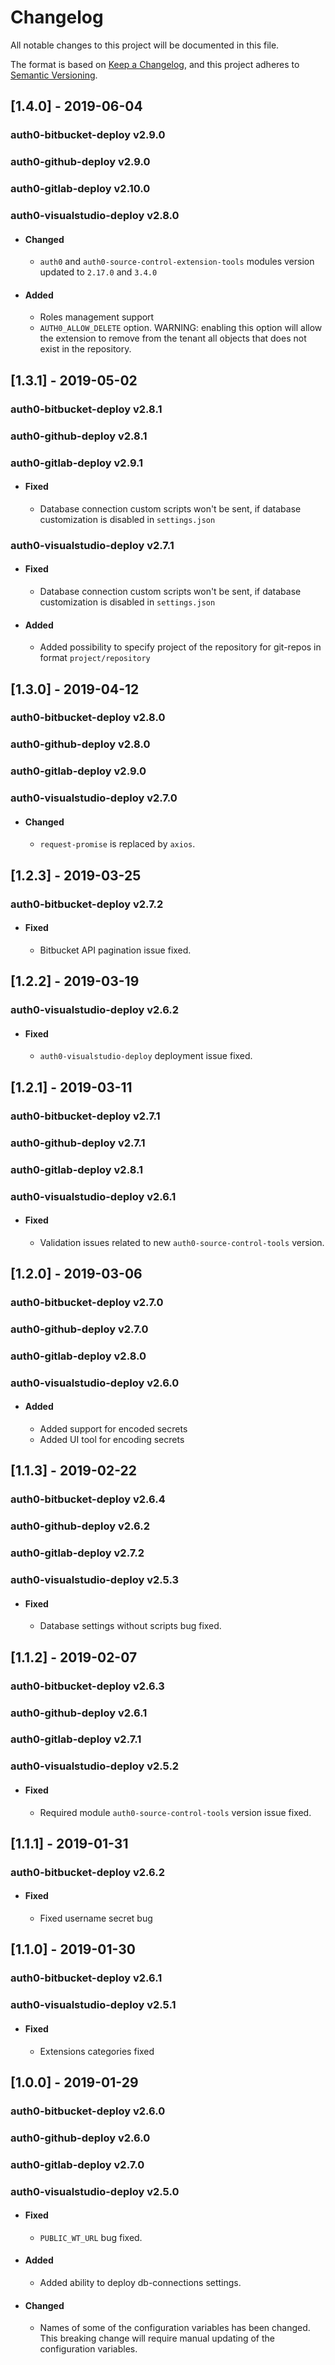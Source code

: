 # Changelog
All notable changes to this project will be documented in this file.

The format is based on [Keep a Changelog](https://keepachangelog.com/en/1.0.0/),
and this project adheres to [Semantic Versioning](https://semver.org/spec/v2.0.0.html).


## [1.4.0] - 2019-06-04

### auth0-bitbucket-deploy v2.9.0
### auth0-github-deploy v2.9.0
### auth0-gitlab-deploy v2.10.0
### auth0-visualstudio-deploy v2.8.0

- #### Changed
  - `auth0` and `auth0-source-control-extension-tools` modules version updated to `2.17.0` and `3.4.0`
- #### Added
  - Roles management support
  - `AUTH0_ALLOW_DELETE` option. WARNING: enabling this option will allow the extension to remove from the tenant all objects that does not exist in the repository.
  
## [1.3.1] - 2019-05-02

### auth0-bitbucket-deploy v2.8.1
### auth0-github-deploy v2.8.1
### auth0-gitlab-deploy v2.9.1

- #### Fixed
  - Database connection custom scripts won't be sent, if database customization is disabled in `settings.json`
  
### auth0-visualstudio-deploy v2.7.1

- #### Fixed
  - Database connection custom scripts won't be sent, if database customization is disabled in `settings.json`
- #### Added
  - Added possibility to specify project of the repository for git-repos in format `project/repository`
  
## [1.3.0] - 2019-04-12

### auth0-bitbucket-deploy v2.8.0
### auth0-github-deploy v2.8.0
### auth0-gitlab-deploy v2.9.0
### auth0-visualstudio-deploy v2.7.0

- #### Changed
  - `request-promise` is replaced by `axios`.
  
## [1.2.3] - 2019-03-25

### auth0-bitbucket-deploy v2.7.2

- #### Fixed
  - Bitbucket API pagination issue fixed.

## [1.2.2] - 2019-03-19

### auth0-visualstudio-deploy v2.6.2

- #### Fixed
  - `auth0-visualstudio-deploy` deployment issue fixed.
  
## [1.2.1] - 2019-03-11

### auth0-bitbucket-deploy v2.7.1
### auth0-github-deploy v2.7.1
### auth0-gitlab-deploy v2.8.1
### auth0-visualstudio-deploy v2.6.1

- #### Fixed
  - Validation issues related to new `auth0-source-control-tools` version.

## [1.2.0] - 2019-03-06

### auth0-bitbucket-deploy v2.7.0
### auth0-github-deploy v2.7.0
### auth0-gitlab-deploy v2.8.0
### auth0-visualstudio-deploy v2.6.0

- #### Added
  - Added support for encoded secrets
  - Added UI tool for encoding secrets

## [1.1.3] - 2019-02-22

### auth0-bitbucket-deploy v2.6.4
### auth0-github-deploy v2.6.2
### auth0-gitlab-deploy v2.7.2
### auth0-visualstudio-deploy v2.5.3

- #### Fixed
  - Database settings without scripts bug fixed.

## [1.1.2] - 2019-02-07

### auth0-bitbucket-deploy v2.6.3
### auth0-github-deploy v2.6.1
### auth0-gitlab-deploy v2.7.1
### auth0-visualstudio-deploy v2.5.2

- #### Fixed
  - Required module `auth0-source-control-tools` version issue fixed.

## [1.1.1] - 2019-01-31

### auth0-bitbucket-deploy v2.6.2

- #### Fixed
  - Fixed username secret bug

## [1.1.0] - 2019-01-30

### auth0-bitbucket-deploy v2.6.1
### auth0-visualstudio-deploy v2.5.1

- #### Fixed
  - Extensions categories fixed

## [1.0.0] - 2019-01-29

### auth0-bitbucket-deploy v2.6.0
### auth0-github-deploy v2.6.0
### auth0-gitlab-deploy v2.7.0
### auth0-visualstudio-deploy v2.5.0

- #### Fixed
  - `PUBLIC_WT_URL` bug fixed.

- #### Added
  - Added ability to deploy db-connections settings.

- #### Changed
  - Names of some of the configuration variables has been changed. This breaking change will require manual updating of the configuration variables.



